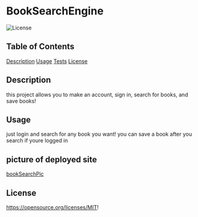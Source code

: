 # BookSearchEngine

![License](https://img.shields.io/badge/License-MIT-blue.svg)

## Table of Contents

[Description](#description)
[Usage](#Usage)
[Tests](#Tests)
[License](#License)

## Description

this project allows you to make an account, sign in, search for books, and save books!

## Usage

just login and search for any book you want! you can save a book after you search if youre logged in

## picture of deployed site

[bookSearchPic](https://user-images.githubusercontent.com/112935249/224158278-43c6b4ea-ecea-4b21-9d0b-9397a09be439.PNG)

## License

https://opensource.org/licenses/MIT!
